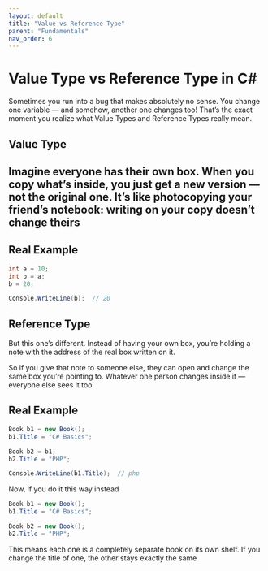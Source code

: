 ```yaml
---
layout: default
title: "Value vs Reference Type"
parent: "Fundamentals"
nav_order: 6
---
```


# Value Type vs Reference Type in C#

Sometimes you run into a bug that makes absolutely no sense.
You change one variable — and somehow, another one changes too!
That’s the exact moment you realize what Value Types and Reference Types really mean.

## Value Type  
Imagine everyone has their own box.
When you copy what’s inside, you just get a new version — not the original one.
It’s like photocopying your friend’s notebook: writing on your copy doesn’t change theirs
---

## Real Example

```csharp
int a = 10;
int b = a;
b = 20;

Console.WriteLine(b);  // 20

```

## Reference Type

But this one’s different.
Instead of having your own box, you’re holding a note with the address of the real box written on it.

So if you give that note to someone else, they can open and change the same box you’re pointing to.
Whatever one person changes inside it — everyone else sees it too


## Real Example

```csharp
Book b1 = new Book();
b1.Title = "C# Basics";

Book b2 = b1;
b2.Title = "PHP";

Console.WriteLine(b1.Title);  // php
```
Now, if you do it this way instead

```csharp
Book b1 = new Book();
b1.Title = "C# Basics";

Book b2 = new Book();
b2.Title = "PHP";
```
This means each one is a completely separate book on its own shelf.
If you change the title of one, the other stays exactly the same